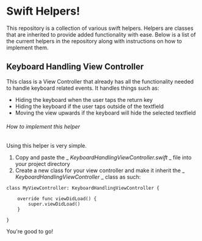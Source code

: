 # Swift Helpers!

This repository is a collection of various swift helpers.
Helpers are classes that are inherited to provide added functionality with ease.
Below is a list of the current helpers in the repository along with instructions on how to implement them.

## Keyboard Handling View Controller

This class is a View Controller that already has all the functionality needed to handle keyboard related events.
It handles things such as:

- Hiding the keyboard when the user taps the return key
- Hiding the keyboard if the user taps outside of the textfield
- Moving the view upwards if the keyboard will hide the selected textfield

###### How to implement this helper

Using this helper is very simple.

1. Copy and paste the _ _KeyboardHandlingViewController.swift_ _ file into your project directory
2. Create a new class for your view controller and make it inherit the _ _KeyboardHandlingViewController_ _ class as such:

```
class MyViewController: KeyboardHandlingViewController {

    override func viewDidLoad() {
        super.viewDidLoad()
    }

}
```

You're good to go!

